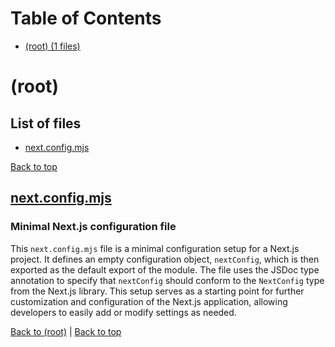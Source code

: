 # Table of Contents

- [(root) (1 files)](#root)
# (root)

## List of files

- [next.config.mjs](#nextconfigmjs)

[Back to top](#table-of-contents)

## [next.config.mjs](next.config.mjs)

### Minimal Next.js configuration file

This `next.config.mjs` file is a minimal configuration setup for a Next.js project. It defines an empty configuration object, `nextConfig`, which is then exported as the default export of the module. The file uses the JSDoc type annotation to specify that `nextConfig` should conform to the `NextConfig` type from the Next.js library. This setup serves as a starting point for further customization and configuration of the Next.js application, allowing developers to easily add or modify settings as needed.

[Back to (root)](#root) | [Back to top](#table-of-contents)

